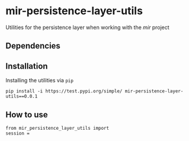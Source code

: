 # mir-persistence-layer-utils

Utilities for the persistence layer when working with the _mir_ project

## Dependencies

## Installation

Installing the utilities via ```pip```

```
pip install -i https://test.pypi.org/simple/ mir-persistence-layer-utils==0.0.1
```

## How to use

```
from mir_persistence_layer_utils import 
session = 
```
